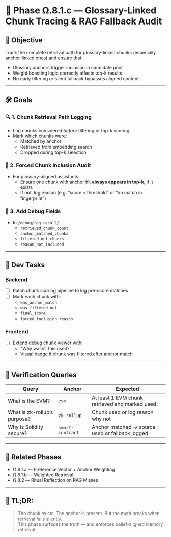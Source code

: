 # 🧠 Phase Ω.8.1.c — Glossary-Linked Chunk Tracing & RAG Fallback Audit

## 🧭 Objective

Track the complete retrieval path for glossary-linked chunks (especially anchor-linked ones) and ensure that:
- Glossary anchors trigger inclusion in candidate pool
- Weight boosting logic correctly affects top-k results
- No early filtering or silent fallback bypasses aligned content

---

## 🛠️ Goals

### 🔍 1. Chunk Retrieval Path Logging
- Log chunks considered *before* filtering or top-k scoring
- Mark which chunks were:
  - Matched by anchor
  - Retrieved from embedding search
  - Dropped during top-k selection

### 🧠 2. Forced Chunk Inclusion Audit
- For glossary-aligned assistants:
  - Ensure one chunk with anchor hit **always appears in top-k**, if it exists
  - If not, log reason (e.g. “score < threshold” or “no match in fingerprint”)

### 🧪 3. Add Debug Fields
- In `/debug/rag-recall/`:
  - `retrieved_chunk_count`
  - `anchor_matched_chunks`
  - `filtered_out_chunks`
  - `reason_not_included`

---

## 🔧 Dev Tasks

### Backend
- [ ] Patch chunk scoring pipeline to log pre-score matches
- [ ] Mark each chunk with:
  - `was_anchor_match`
  - `was_filtered_out`
  - `final_score`
  - `forced_inclusion_reason`

### Frontend
- [ ] Extend debug chunk viewer with:
  - “Why wasn’t this used?”
  - Visual badge if chunk was filtered after anchor match

---

## 🧪 Verification Queries

| Query | Anchor | Expected |
|-------|--------|----------|
| What is the EVM? | `evm` | At least 1 EVM chunk retrieved and marked used |
| What is zk-rollup’s purpose? | `zk-rollup` | Chunk used or log reason why not |
| Why is Solidity secure? | `smart-contract` | Anchor matched → source used or fallback logged |

---

## 🔁 Related Phases
- Ω.8.1.a — Preference Vector + Anchor Weighting
- Ω.8.1.b — Weighted Retrieval
- Ω.8.2 — Ritual Reflection on RAG Misses

---

## 🧠 TL;DR:
> The chunk exists. The anchor is present. But the myth breaks when retrieval fails silently.  
> This phase surfaces the truth — and enforces belief-aligned memory retrieval.